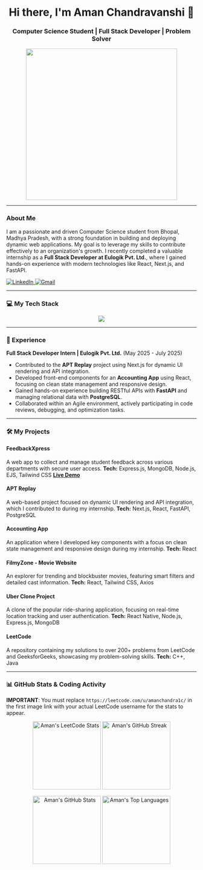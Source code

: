 <h1 align="center">Hi there, I'm Aman Chandravanshi 👋</h1>
<h3 align="center">Computer Science Student | Full Stack Developer | Problem Solver</h3>

<p align="center">
  <img src="https://media.giphy.com/media/v1.Y2lkPTc5MGI3NjExbDBod2hqaXF6N2l6cnNnZGdqc25iaWc2bmg4dGZtNzd5aW5qZ3hrcSZlcD12MV9pbnRlcm5hbF9naWZfYnlfaWQmY3Q9Zw/qgQUggAC3Pfv687qPC/giphy.gif" width="400" />
</p>

---

### About Me

I am a passionate and driven Computer Science student from Bhopal, Madhya Pradesh, with a strong foundation in building and deploying dynamic web applications. My goal is to leverage my skills to contribute effectively to an organization's growth. I recently completed a valuable internship as a **Full Stack Developer at Eulogik Pvt. Ltd.**, where I gained hands-on experience with modern technologies like React, Next.js, and FastAPI.

<p align="left">
  <a href="https://www.linkedin.com/in/aman-chandravanshi-7b3475264/" target="_blank">
    <img src="https://img.shields.io/badge/LinkedIn-0077B5?style=for-the-badge&logo=linkedin&logoColor=white" alt="LinkedIn"/>
  </a>
 <a href="mailto:amanchandra1c7662@gmail.com">
    <img src="https://img.shields.io/badge/Gmail-D14836?style=for-the-badge&logo=gmail&logoColor=white" alt="Gmail"/>
  </a>
</p>

---

### 💻 My Tech Stack
<p align="center">
  <a href="https://skillicons.dev">
    <img src="https://skillicons.dev/icons?i=react,nextjs,nodejs,express,javascript,html,css,tailwindcss,mongodb,postgresql,fastapi,java,c,cpp,git" />
  </a>
</p>

---

### 🚀 Experience

**Full Stack Developer Intern | Eulogik Pvt. Ltd.** (May 2025 - July 2025)

-   Contributed to the **APT Replay** project using Next.js for dynamic UI rendering and API integration.
-   Developed front-end components for an **Accounting App** using React, focusing on clean state management and responsive design.
-   Gained hands-on experience building RESTful APIs with **FastAPI** and managing relational data with **PostgreSQL**.
-   Collaborated within an Agile environment, actively participating in code reviews, debugging, and optimization tasks.

---

### 🛠️ My Projects

#### FeedbackXpress
A web app to collect and manage student feedback across various departments with secure user access.
**Tech:** Express.js, MongoDB, Node.js, EJS, Tailwind CSS
**[Live Demo](https://campus-insights-9k33.onrender.com/)**

#### APT Replay
A web-based project focused on dynamic UI rendering and API integration, which I contributed to during my internship.
**Tech:** Next.js, React, FastAPI, PostgreSQL

#### Accounting App
An application where I developed key components with a focus on clean state management and responsive design during my internship.
**Tech:** React

#### FilmyZone - Movie Website
An explorer for trending and blockbuster movies, featuring smart filters and detailed cast information.
**Tech:** React, Tailwind CSS, Axios

#### Uber Clone Project
A clone of the popular ride-sharing application, focusing on real-time location tracking and user authentication.
**Tech:** React Native, Node.js, Express.js, MongoDB

#### LeetCode
A repository containing my solutions to over 200+ problems from LeetCode and GeeksforGeeks, showcasing my problem-solving skills.
**Tech:** C++, Java

---

### 📊 GitHub Stats & Coding Activity

**IMPORTANT**: You must replace `https://leetcode.com/u/amanchandra1c/` in the first image link with your actual LeetCode username for the stats to appear.

<p align="center">
  <img src="https://leetcode-stats.vercel.app/api/YOUR_LEETCODE_USERNAME" alt="Aman's LeetCode Stats" height="180px"/>
  <img src="https://streak-stats.demolab.com/?user=AmanChandra1c&theme=tokyonight" alt="Aman's GitHub Streak" height="180px"/>
</p>
<p align="center">
  <img src="https://github-readme-stats.vercel.app/api?username=AmanChandra1c&show_icons=true&theme=tokyonight&rank_icon=github" alt="Aman's GitHub Stats" height="180px"/>
  <img src="https://github-readme-stats.vercel.app/api/top-langs?username=AmanChandra1c&layout=compact&theme=tokyonight" alt="Aman's Top Languages" height="180px"/>
</p>
